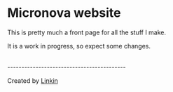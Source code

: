<h1>Micronova website</h1>
<p>This is pretty much a front page for all the  stuff I make.</p>
<p>It is a work in progress, so expect some changes.</p>

<br>------------------------------------------</br>
<footer>
  <p>Created by <a href="https://github.com/Prototek6502">Linkin</a>
</footer>